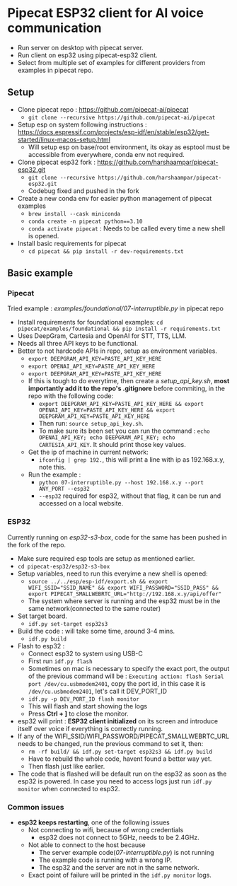 # Pipecat ESP32 client for AI voice communication

- Run server on desktop with pipecat server.
- Run client on esp32 using pipecat-esp32 client.
- Select from multiple set of examples for different providers from examples in pipecat repo.

## Setup
- Clone pipecat repo : https://github.com/pipecat-ai/pipecat
  - `git clone --recursive https://github.com/pipecat-ai/pipecat`
- Setup esp on system following instructions : https://docs.espressif.com/projects/esp-idf/en/stable/esp32/get-started/linux-macos-setup.html
  - Will setup esp on base/root environment, its okay as esptool must be accessible from everywhere, conda env not required.
- Clone pipecat esp32 fork : https://github.com/harshaampar/pipecat-esp32.git
  - `git clone --recursive https://github.com/harshaampar/pipecat-esp32.git`
  - Codebug fixed and pushed in the fork
- Create a new conda env for easier python management of pipecat examples
  - `brew install --cask miniconda`
  - `conda create -n pipecat python==3.10`
  - `conda activate pipecat` : Needs to be called every time a new shell is opened.
- Install basic requirements for pipecat
  - `cd pipecat && pip install -r dev-requirements.txt`

## Basic example

### Pipecat 
Tried example : _examples/foundational/07-interruptible.py_ in pipecat repo
- Install requirements for foundational examples: `cd pipecat/examples/foundational && pip install -r requirements.txt`
- Uses DeepGram, Cartesia and OpenAI for STT, TTS, LLM.
- Needs all three API keys to be functional.
- Better to not hardcode APIs in repo, setup as environment variables.
  - `export DEEPGRAM_API_KEY=PASTE_API_KEY_HERE`
  - `export OPENAI_API_KEY=PASTE_API_KEY_HERE`
  - `export DEEPGRAM_API_KEY=PASTE_API_KEY_HERE`
  - If this is tough to do everytime, then create a _setup_api_key.sh_, **most importantly add it to the repo's .gitignore** before commiting, in the repo with the following code:
    - `export DEEPGRAM_API_KEY=PASTE_API_KEY_HERE && export OPENAI_API_KEY=PASTE_API_KEY_HERE && export DEEPGRAM_API_KEY=PASTE_API_KEY_HERE`
    - Then run: `source setup_api_key.sh`.
    - To make sure its been set you can run the command : `echo OPENAI_API_KEY; echo DEEPGRAM_API_KEY; echo CARTESIA_API_KEY`. It should print those key values.
  - Get the ip of machine in current network:
    - `ifconfig | grep 192.`, this will print a line with ip as 192.168.x.y, note this.
  - Run the example :
    - `python 07-interruptible.py --host 192.168.x.y --port ANY_PORT --esp32`
    - `--esp32` required for esp32, without that flag, it can be run and accessed on a local website.

### ESP32
Currently running on _esp32-s3-box_, code for the same has been pushed in the fork of the repo.
- Make sure required esp tools are setup as mentioned earlier.
- `cd pipecat-esp32/esp32-s3-box`
- Setup variables, need to run this everyime a new shell is opened:
  - `source ../../esp/esp-idf/export.sh && export WIFI_SSID="SSID_NAME" && export WIFI_PASSWORD="SSID_PASS" && export PIPECAT_SMALLWEBRTC_URL="http://192.168.x.y/api/offer"`
  - The system where server is running and the esp32 must be in the same network(connected to the same router)
- Set target board.
  - `idf.py set-target esp32s3`
- Build the code : will take some time, around 3-4 mins.
  - `idf.py build`
- Flash to esp32 :
  - Connect esp32 to system using USB-C
  - First run `idf.py flash`
  - Sometimes on mac is necessary to specify the exact port, the output of the previous command will be :
    `Executing action: flash
    Serial port /dev/cu.usbmodem2401`, copy the port id, in this case it is `/dev/cu.usbmodem2401`, let's call it DEV_PORT_ID
  - `idf.py -p DEV_PORT_ID flash monitor`
  - This will flash and start showing the logs 
  - Press **Ctrl + ]** to close the monitor.
- esp32 will print : **ESP32 client initialized** on its screen and introduce itself over voice if everything is correctly running.
- If any of the WIFI_SSID/WIFI_PASSWORD/PIPECAT_SMALLWEBRTC_URL needs to be changed, run the previous command to set it, then:
  - `rm -rf build/ && idf.py set-target esp32s3 && idf.py build`
  - Have to rebuild the whole code, havent found a better way yet.
  - Then flash just like earlier.
- The code that is flashed will be default run on the esp32 as soon as the esp32 is powered. In case you need to access logs just run `idf.py monitor` when connected to esp32.

### Common issues
- **esp32 keeps restarting**, one of the following issues
  - Not connecting to wifi, because of wrong credentials
    - esp32 does not connect to 5GHz, needs to be 2.4GHz.
  - Not able to connect to the host because
    - The server example code(_07-interruptible.py_) is not running
    - The example code is running with a wrong IP.
    - The esp32 and the server are not in the same network.
  - Exact point of failure will be printed in the `idf.py monitor` logs.
